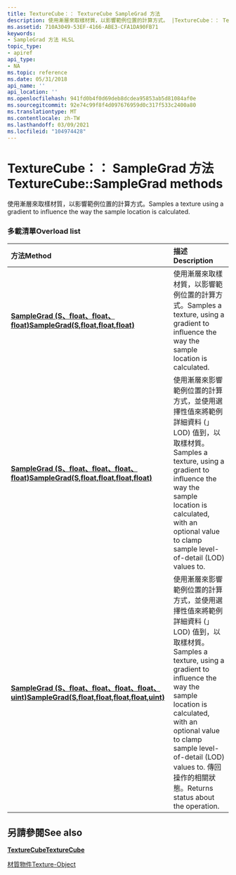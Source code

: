 ```yaml
---
title: TextureCube：： TextureCube SampleGrad 方法
description: 使用漸層來取樣材質，以影響範例位置的計算方式。 |TextureCube：： TextureCube SampleGrad 方法
ms.assetid: 710A3049-53EF-4166-ABE3-CFA1DA90FB71
keywords:
- SampleGrad 方法 HLSL
topic_type:
- apiref
api_type:
- NA
ms.topic: reference
ms.date: 05/31/2018
api_name: ''
api_location: ''
ms.openlocfilehash: 941fd0b4f0d69deb8dcdea95853ab5d81084af0e
ms.sourcegitcommit: 92e74c99f8f4d097676959d0c317f533c2400a80
ms.translationtype: MT
ms.contentlocale: zh-TW
ms.lasthandoff: 03/09/2021
ms.locfileid: "104974428"
---
```

# <a name="texturecubesamplegrad-methods"></a><span data-ttu-id="ebafc-105">TextureCube：： SampleGrad 方法</span><span class="sxs-lookup"><span data-stu-id="ebafc-105">TextureCube::SampleGrad methods</span></span>

<span data-ttu-id="ebafc-106">使用漸層來取樣材質，以影響範例位置的計算方式。</span><span class="sxs-lookup"><span data-stu-id="ebafc-106">Samples a texture using a gradient to influence the way the sample location is calculated.</span></span>

### <a name="overload-list"></a><span data-ttu-id="ebafc-107">多載清單</span><span class="sxs-lookup"><span data-stu-id="ebafc-107">Overload list</span></span>



| <span data-ttu-id="ebafc-108">方法</span><span class="sxs-lookup"><span data-stu-id="ebafc-108">Method</span></span>                                                                                                 | <span data-ttu-id="ebafc-109">描述</span><span class="sxs-lookup"><span data-stu-id="ebafc-109">Description</span></span>                                                                                                                                                                                                        |
|:-------------------------------------------------------------------------------------------------------|:-------------------------------------------------------------------------------------------------------------------------------------------------------------------------------------------------------------------|
| [<span data-ttu-id="ebafc-110">**SampleGrad (S、float、float、float)**</span><span class="sxs-lookup"><span data-stu-id="ebafc-110">**SampleGrad(S,float,float,float)**</span></span>](dx-graphics-hlsl-to-samplegrad.md)                              | <span data-ttu-id="ebafc-111">使用漸層來取樣材質，以影響範例位置的計算方式。</span><span class="sxs-lookup"><span data-stu-id="ebafc-111">Samples a texture, using a gradient to influence the way the sample location is calculated.</span></span><br/>                                                                                                             |
| [<span data-ttu-id="ebafc-112">**SampleGrad (S、float、float、float、float)**</span><span class="sxs-lookup"><span data-stu-id="ebafc-112">**SampleGrad(S,float,float,float,float)**</span></span>](tcube-samplegrad-s-float-float-float-float-.md)           | <span data-ttu-id="ebafc-113">使用漸層來影響範例位置的計算方式，並使用選擇性值來將範例詳細資料 (」 LOD) 值到，以取樣材質。</span><span class="sxs-lookup"><span data-stu-id="ebafc-113">Samples a texture, using a gradient to influence the way the sample location is calculated, with an optional value to clamp sample level-of-detail (LOD) values to.</span></span><br/>                                     |
| [<span data-ttu-id="ebafc-114">**SampleGrad (S、float、float、float、float、uint)**</span><span class="sxs-lookup"><span data-stu-id="ebafc-114">**SampleGrad(S,float,float,float,float,uint)**</span></span>](tcube-samplegrad-s-float-float-float-float-uint-.md) | <span data-ttu-id="ebafc-115">使用漸層來影響範例位置的計算方式，並使用選擇性值來將範例詳細資料 (」 LOD) 值到，以取樣材質。</span><span class="sxs-lookup"><span data-stu-id="ebafc-115">Samples a texture, using a gradient to influence the way the sample location is calculated, with an optional value to clamp sample level-of-detail (LOD) values to.</span></span> <span data-ttu-id="ebafc-116">傳回操作的相關狀態。</span><span class="sxs-lookup"><span data-stu-id="ebafc-116">Returns status about the operation.</span></span><br/> |



## <a name="see-also"></a><span data-ttu-id="ebafc-117">另請參閱</span><span class="sxs-lookup"><span data-stu-id="ebafc-117">See also</span></span>

<dl> <dt>

[<span data-ttu-id="ebafc-118">**TextureCube**</span><span class="sxs-lookup"><span data-stu-id="ebafc-118">**TextureCube**</span></span>](texturecube.md)
</dt> <dt>

[<span data-ttu-id="ebafc-119">材質物件</span><span class="sxs-lookup"><span data-stu-id="ebafc-119">Texture-Object</span></span>](dx-graphics-hlsl-to-type.md)
</dt> </dl>

 

 





